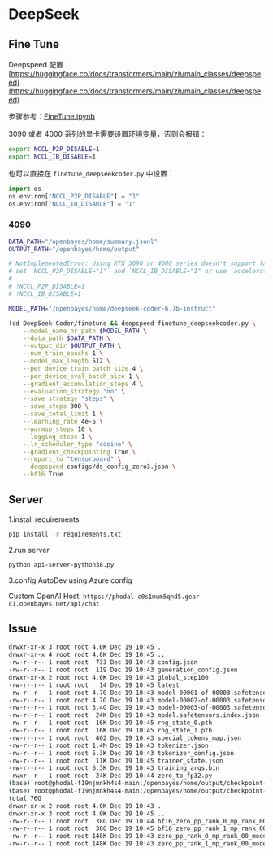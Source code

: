 # DeepSeek

## Fine Tune

Deepspeed  配置：[https://huggingface.co/docs/transformers/main/zh/main_classes/deepspeed](https://huggingface.co/docs/transformers/main/zh/main_classes/deepspeed)

步骤参考：[FineTune.ipynb](./finetune.ipynb)

3090 或者 4000 系列的显卡需要设置环境变量，否则会报错：

```bash
export NCCL_P2P_DISABLE=1
export NCCL_IB_DISABLE=1
```

也可以直接在 `finetune_deepseekcoder.py` 中设置：

```python
import os
os.environ["NCCL_P2P_DISABLE"] = "1"
os.environ["NCCL_IB_DISABLE"] = "1"
```

### 4090

```bash
DATA_PATH="/openbayes/home/summary.jsonl"
OUTPUT_PATH="/openbayes/home/output"

# NotImplementedError: Using RTX 3090 or 4000 series doesn't support faster communication broadband via P2P or IB. Please
# set `NCCL_P2P_DISABLE="1"` and `NCCL_IB_DISABLE="1" or use `accelerate launch` which will do this automatically.
# 
# !NCCL_P2P_DISABLE=1
# !NCCL_IB_DISABLE=1

MODEL_PATH="/openbayes/home/deepseek-coder-6.7b-instruct"

!cd DeepSeek-Coder/finetune && deepspeed finetune_deepseekcoder.py \
    --model_name_or_path $MODEL_PATH \
    --data_path $DATA_PATH \
    --output_dir $OUTPUT_PATH \
    --num_train_epochs 1 \
    --model_max_length 512 \
    --per_device_train_batch_size 4 \
    --per_device_eval_batch_size 1 \
    --gradient_accumulation_steps 4 \
    --evaluation_strategy "no" \
    --save_strategy "steps" \
    --save_steps 300 \
    --save_total_limit 1 \
    --learning_rate 4e-5 \
    --warmup_steps 10 \
    --logging_steps 1 \
    --lr_scheduler_type "cosine" \
    --gradient_checkpointing True \
    --report_to "tensorboard" \
    --deepspeed configs/ds_config_zero3.json \
    --bf16 True
```

## Server

1.install requirements

```bash
pip install -r requirements.txt
```

2.run server

```bash
python api-server-python38.py
```

3.config AutoDev using Azure config

Custom OpenAI Host: `https://phodal-c0s1mum5qnd5.gear-c1.openbayes.net/api/chat`


## Issue

```bash
drwxr-xr-x 3 root root 4.0K Dec 19 10:45 .
drwxr-xr-x 4 root root 4.0K Dec 19 10:45 ..
-rw-r--r-- 1 root root  733 Dec 19 10:43 config.json
-rw-r--r-- 1 root root  119 Dec 19 10:43 generation_config.json
drwxr-xr-x 2 root root 4.0K Dec 19 10:43 global_step100
-rw-r--r-- 1 root root   14 Dec 19 10:45 latest
-rw-r--r-- 1 root root 4.7G Dec 19 10:43 model-00001-of-00003.safetensors
-rw-r--r-- 1 root root 4.7G Dec 19 10:43 model-00002-of-00003.safetensors
-rw-r--r-- 1 root root 3.4G Dec 19 10:43 model-00003-of-00003.safetensors
-rw-r--r-- 1 root root  24K Dec 19 10:43 model.safetensors.index.json
-rw-r--r-- 1 root root  16K Dec 19 10:45 rng_state_0.pth
-rw-r--r-- 1 root root  16K Dec 19 10:45 rng_state_1.pth
-rw-r--r-- 1 root root  462 Dec 19 10:43 special_tokens_map.json
-rw-r--r-- 1 root root 1.4M Dec 19 10:43 tokenizer.json
-rw-r--r-- 1 root root 5.3K Dec 19 10:43 tokenizer_config.json
-rw-r--r-- 1 root root  11K Dec 19 10:45 trainer_state.json
-rw-r--r-- 1 root root 6.3K Dec 19 10:43 training_args.bin
-rwxr--r-- 1 root root  24K Dec 19 10:44 zero_to_fp32.py
(base) root@phodal-f19njmnkh4s4-main:/openbayes/home/output/checkpoint-100# cd global_step100/
(base) root@phodal-f19njmnkh4s4-main:/openbayes/home/output/checkpoint-100/global_step100# ls -alh
total 76G
drwxr-xr-x 2 root root 4.0K Dec 19 10:43 .
drwxr-xr-x 3 root root 4.0K Dec 19 10:45 ..
-rw-r--r-- 1 root root  38G Dec 19 10:44 bf16_zero_pp_rank_0_mp_rank_00_optim_states.pt
-rw-r--r-- 1 root root  38G Dec 19 10:45 bf16_zero_pp_rank_1_mp_rank_00_optim_states.pt
-rw-r--r-- 1 root root 148K Dec 19 10:43 zero_pp_rank_0_mp_rank_00_model_states.pt
-rw-r--r-- 1 root root 148K Dec 19 10:43 zero_pp_rank_1_mp_rank_00_model_states.pt
```